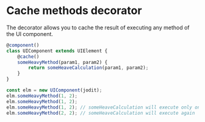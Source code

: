 # Cache methods decorator

The decorator allows you to cache the result of executing any method of the UI component.

```typescript
@component()
class UIComponent extends UIElement {
	@cache()
	someHeavyMethod(param1, param2) {
		return someHeaveCalculation(param1, param2);
	}
}

const elm = new UIComponent(jodit);
elm.someHeavyMethod(1, 2);
elm.someHeavyMethod(1, 2);
elm.someHeavyMethod(1, 2); // someHeaveCalculation will execute only once
elm.someHeavyMethod(2, 2); // someHeaveCalculation will execute again
```
